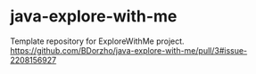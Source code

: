# java-explore-with-me
Template repository for ExploreWithMe project.
https://github.com/BDorzho/java-explore-with-me/pull/3#issue-2208156927
